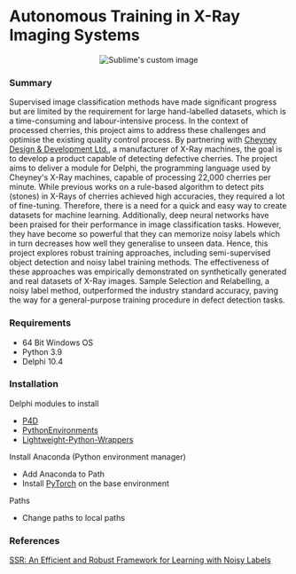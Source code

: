 # Autonomous Training in X-Ray Imaging Systems



<p align="center">
  <img src="https://github.com/nczarli/autonomous-training-xray/assets/58233641/7cd06be2-b0a6-4084-b838-05769dc9d582" alt="Sublime's custom image"/>
</p>

### Summary
Supervised image classification methods have made significant progress but are limited by the requirement for large hand-labelled datasets, which is a time-consuming and labour-intensive process. In the context of processed cherries, this project aims to address these challenges and optimise the existing quality control process. By partnering with [Cheyney Design \& Development Ltd.](https://sapphire-inspection.com/cheyney-design/), a manufacturer of X-Ray machines, the goal is to develop a product capable of detecting defective cherries. The project aims to deliver a module for Delphi, the programming language used by Cheyney's X-Ray machines, capable of processing 22,000 cherries per minute. While previous works on a rule-based algorithm to detect pits (stones) in X-Rays of cherries achieved high accuracies, they required a lot of fine-tuning. Therefore, there is a need for a quick and easy way to create datasets for machine learning. Additionally, deep neural networks have been praised for their performance in image classification tasks. However, they have become so powerful that they can memorize noisy labels which in turn decreases how well they generalise to unseen data. Hence, this project explores robust training approaches, including semi-supervised object detection and noisy label training methods. The effectiveness of these approaches was empirically demonstrated on synthetically generated and real datasets of X-Ray images. Sample Selection and Relabelling, a noisy label method, outperformed the industry standard accuracy, paving the way for a general-purpose training procedure in defect detection tasks.

### Requirements
- 64 Bit Windows OS
- Python 3.9
- Delphi 10.4

### Installation
Delphi modules to install
- [P4D](https://github.com/pyscripter/python4delphi)
- [PythonEnvironments](https://github.com/Embarcadero/PythonEnviroments)
- [Lightweight-Python-Wrappers](https://github.com/Embarcadero/Lightweight-Python-Wrappers)

Install Anaconda (Python environment manager)

- Add Anaconda to Path
- Install [PyTorch](https://pytorch.org/get-started/locally/) on the base environment

Paths
- Change paths to local paths

### References
[SSR: An Efficient and Robust Framework for Learning with Noisy Labels](https://arxiv.org/abs/2111.11288)
